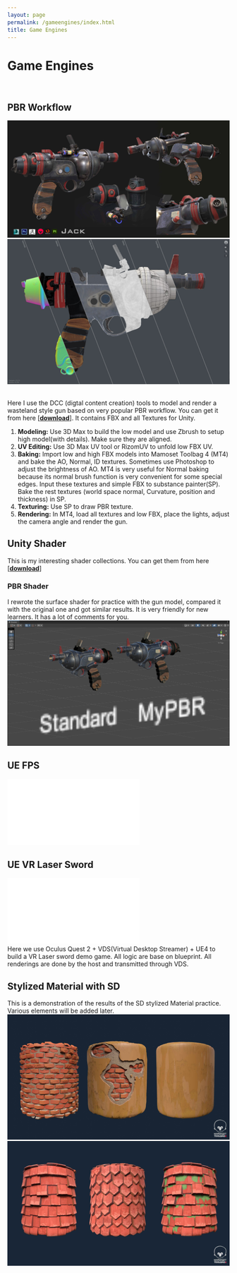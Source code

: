 ```yaml
---
layout: page
permalink: /gameengines/index.html
title: Game Engines
---
```


# Game Engines

<br>

## PBR Workflow

![](images/ge/pbrgun1.jpg)
![](images/ge/pbrgun2.jpg)

<br>Here I use the DCC (digtal content creation) tools to model and render a wasteland style gun based on very popular PBR workflow. You can get it from here [[**download**](https://github.com/swang81/MyModels/)]. It contains FBX and all Textures for Unity. 

1. **Modeling:** Use 3D Max to build the low model and use Zbrush to setup high model(with details). Make sure they are aligned.
2. **UV Editing:** Use  3D Max UV tool or RizomUV to unfold low FBX UV.  
3. **Baking:** Import low and high FBX models into Mamoset Toolbag 4 (MT4) and bake the AO, Normal, ID textures. Sometimes use Photoshop to adjust the brightness of AO. MT4 is very useful for Normal baking because its normal brush function is very convenient for some special edges. Input these textures and simple FBX to substance painter(SP).  Bake the rest textures (world space normal, Curvature, position and thickness) in SP. 
4. **Texturing:** Use SP to draw PBR texture. 
5. **Rendering:** In MT4, load all textures and low FBX, place the lights, adjust the camera angle and render the gun. 

## Unity Shader

This is my interesting shader collections. You can get them from here [[**download**](https://github.com/swang81/JackUnityShaders/)]

### PBR Shader

I rewrote the surface shader for practice with the gun model, compared it with the original one and got similar results. It is very friendly for new learners. It has a lot of comments for you. 
![](images/ge/gunPBR.jpg)





## UE FPS

<iframe src="//player.bilibili.com/player.html?bvid=BV1bP411k7mN&page=1" scrolling="no" border="0" frameborder="no" framespacing="0" allowfullscreen="true"> </iframe>

## UE VR Laser Sword


<iframe src="//player.bilibili.com/player.html?bvid=BV1Q94y1B7RT&page=1" scrolling="no" border="0" frameborder="no" framespacing="0" allowfullscreen="true"> </iframe>

<br>
Here we use Oculus Quest 2 + VDS(Virtual Desktop Streamer) + UE4 to build a VR Laser sword demo game.  All logic are base on blueprint. All renderings are done by the host and transmitted through VDS.

## Stylized Material with SD
This is a demonstration of the results of the  SD stylized Material practice. Various elements will be added later. 
![](images/ge/sd1.jpg)
![](images/ge/sd2.jpg)








